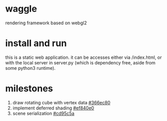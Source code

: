 # waggle
rendering framework based on webgl2

# install and run
this is a static web application. it can be accesses either via /index.html, or with the local server in server.py (which is dependency free, aside from some python3 runtime).

# milestones
1. draw rotating cube with vertex data [#366ec80](https://github.com/slaide/waggle/tree/366ec804f1c94cbb850c10a818588260f3306f34)
2. implement deferred shading [#ef840e0](https://github.com/slaide/waggle/tree/ef840e0d8112817dd0bd7706f3ef9bb012d167f3)
3. scene serialization [#cd95c5a](https://github.com/slaide/waggle/tree/cd95c5a39782056aa00b5df7d4fe2a8cf39c28c2)
